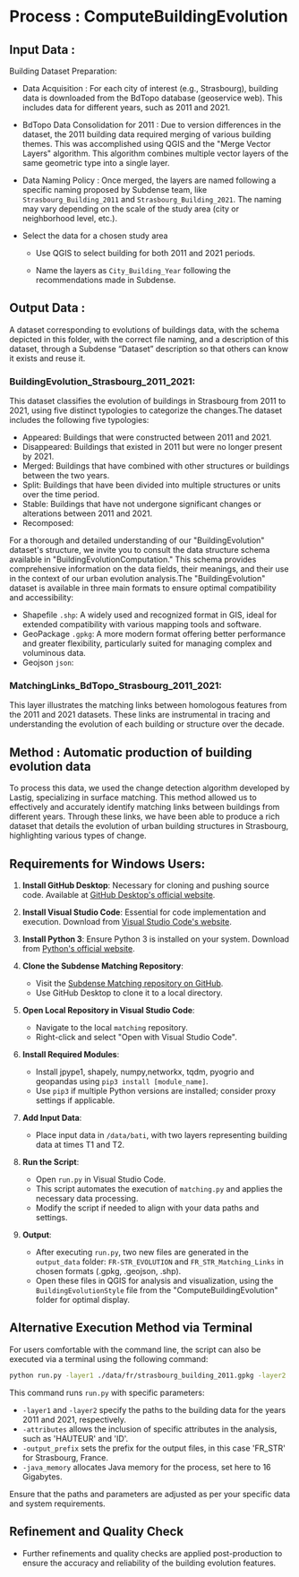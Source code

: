 # Process : ComputeBuildingEvolution 

## Input Data :
Building Dataset Preparation:

* Data Acquisition : For each city of interest (e.g., Strasbourg), building data is downloaded from the BdTopo database (geoservice web). This includes data for different years, such as 2011 and 2021.

* BdTopo Data Consolidation for 2011 : Due to version differences in the dataset, the 2011 building data required merging of various building themes. This was accomplished using QGIS and the "Merge Vector Layers" algorithm. This algorithm combines multiple vector layers of the same geometric type into a single layer.

* Data Naming Policy : Once merged, the layers are named following a specific naming proposed by Subdense team, like `Strasbourg_Building_2011` and `Strasbourg_Building_2021`. The naming may vary depending on the scale of the study area (city or neighborhood level, etc.).

* Select the data for a chosen study area 

    - Use QGIS to select building for both 2011 and 2021 periods.  

    - Name the layers as `City_Building_Year` following the recommendations made in Subdense.  


## Output Data :
A dataset corresponding to evolutions of buildings data, with the schema depicted in this folder, with the correct file naming, and a description of this dataset, through a Subdense “Dataset” description so that others can know it exists and reuse it.

### BuildingEvolution_Strasbourg_2011_2021:

This dataset classifies the evolution of buildings in Strasbourg from 2011 to 2021, using five distinct typologies to categorize the changes.The dataset includes the following five typologies:
- Appeared: Buildings that were constructed between 2011 and 2021.
- Disappeared: Buildings that existed in 2011 but were no longer present by 2021.
- Merged: Buildings that have combined with other structures or buildings between the two years.
- Split: Buildings that have been divided into multiple structures or units over the time period.
- Stable: Buildings that have not undergone significant changes or alterations between 2011 and 2021.
- Recomposed: 

For a thorough and detailed understanding of our "BuildingEvolution" dataset's structure, we invite you to consult the data structure schema available in "BuildingEvolutionComputation." This schema provides comprehensive information on the data fields, their meanings, and their use in the context of our urban evolution analysis.The "BuildingEvolution" dataset is available in three main formats to ensure optimal compatibility and accessibility:

- Shapefile `.shp`: A widely used and recognized format in GIS, ideal for extended compatibility with various mapping tools and software.
- GeoPackage `.gpkg`: A more modern format offering better performance and greater flexibility, particularly suited for managing complex and voluminous data.
- Geojson `json`:

### MatchingLinks_BdTopo_Strasbourg_2011_2021:

This layer illustrates the matching links between homologous features from the 2011 and 2021 datasets. These links are instrumental in tracing and understanding the evolution of each building or structure over the decade.


## Method : Automatic production of building evolution data
To process this data, we used the change detection algorithm developed by Lastig, specializing in surface matching. This method allowed us to effectively and accurately identify matching links between buildings from different years. Through these links, we have been able to produce a rich dataset that details the evolution of urban building structures in Strasbourg, highlighting various types of change.

## Requirements for Windows Users:

1. **Install GitHub Desktop**: Necessary for cloning and pushing source code. 
   Available at [GitHub Desktop's official website](https://desktop.github.com/).

2. **Install Visual Studio Code**: Essential for code implementation and execution. 
   Download from [Visual Studio Code's website](https://code.visualstudio.com/).

3. **Install Python 3**: Ensure Python 3 is installed on your system. 
   Download from [Python's official website](https://www.python.org/downloads/).

4. **Clone the Subdense Matching Repository**: 
   - Visit the [Subdense Matching repository on GitHub](https://github.com/subdense/matching).
   - Use GitHub Desktop to clone it to a local directory.

5. **Open Local Repository in Visual Studio Code**:
   - Navigate to the local `matching` repository.
   - Right-click and select "Open with Visual Studio Code".

6. **Install Required Modules**: 
   - Install jpype1, shapely, numpy,networkx, tqdm, pyogrio and geopandas using `pip3 install [module_name]`.
   - Use `pip3` if multiple Python versions are installed; consider proxy settings if applicable.

7. **Add Input Data**: 
   - Place input data in `/data/bati`, with two layers representing building data at times T1 and T2.

8. **Run the Script**:
   - Open `run.py` in Visual Studio Code.
   - This script automates the execution of `matching.py` and applies the necessary data processing.
   - Modify the script if needed to align with your data paths and settings.

9. **Output**:
   - After executing `run.py`, two new files are generated in the `output_data` folder: `FR-STR_EVOLUTION` and `FR_STR_Matching_Links` in chosen formats (.gpkg, .geojson, .shp).
   - Open these files in QGIS for analysis and visualization, using the `BuildingEvolutionStyle` file from the "ComputeBuildingEvolution" folder for optimal display.


## Alternative Execution Method via Terminal

For users comfortable with the command line, the script can also be executed via a terminal using the following command:

```bash
python run.py -layer1 ./data/fr/strasbourg_building_2011.gpkg -layer2 ./data/fr/strasbourg_building_2021.gpkg -attributes '["HAUTEUR","ID"]' -output_prefix FR_STR -java_memory 16G
```

This command runs `run.py` with specific parameters:

- `-layer1` and `-layer2` specify the paths to the building data for the years 2011 and 2021, respectively.
- `-attributes` allows the inclusion of specific attributes in the analysis, such as 'HAUTEUR' and 'ID'.
- `-output_prefix` sets the prefix for the output files, in this case 'FR_STR' for Strasbourg, France.
- `-java_memory` allocates Java memory for the process, set here to 16 Gigabytes.

Ensure that the paths and parameters are adjusted as per your specific data and system requirements.

## Refinement and Quality Check
- Further refinements and quality checks are applied post-production to ensure the accuracy and reliability of the building evolution features.


